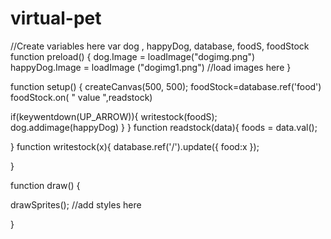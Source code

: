 # virtual-pet 
//Create variables here
var dog , happyDog, database, foodS, foodStock
function preload()
{
  dog.Image =  loadImage("dogimg.png")
  happyDog.Image = loadImage ("dogimg1.png")
	//load images here
}

function setup() {
	createCanvas(500, 500);
  foodStock=database.ref('food')
  foodStock.on(  " value ",readstock)

  if(keywentdown(UP_ARROW)){
    writestock(foodS);
    dog.addimage(happyDog)
  }
}
function readstock(data){
foods = data.val();

}
function writestock(x){
  database.ref('/').update({
    food:x
  });
  
  }

function draw() {  

  drawSprites();
  //add styles here

}



